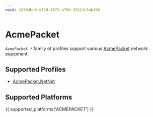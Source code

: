 ```yaml
---
uuid: 18784ba9-ef7d-4072-a79d-35313c5ab196
---
```

# AcmePacket

`AcmePacket.*` family of profiles support various [AcmePacket](http://www.acmepacket.com)
network equipment.

## Supported Profiles

- [AcmePacket.NetNet](AcmePacket.NetNet.md)

## Supported Platforms

{{ supported_platforms('ACMEPACKET') }}

